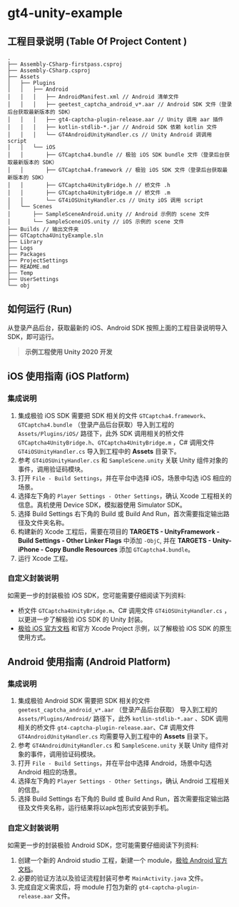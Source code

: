 # gt4-unity-example

## 工程目录说明 (Table Of Project Content )

```
.
├── Assembly-CSharp-firstpass.csproj
├── Assembly-CSharp.csproj
├── Assets
│   ├── Plugins
│   │   ├── Android
│   │   │   ├── AndroidManifest.xml // Android 清单文件
│   │   │   ├── geetest_captcha_android_v*.aar // Android SDK 文件（登录后台获取最新版本的 SDK）
│   │   │   ├── gt4-captcha-plugin-release.aar // Unity 调用 aar 插件
│   │   │   ├── kotlin-stdlib-*.jar // Android SDK 依赖 kotlin 文件
│   │   │   └── GT4AndroidUnityHandler.cs // Unity Android 调调用 script
│   │   └── iOS
│   │       ├── GTCaptcha4.bundle // 极验 iOS SDK bundle 文件（登录后台获取最新版本的 SDK）
│   │       ├── GTCaptcha4.framework // 极验 iOS SDK 文件（登录后台获取最新版本的 SDK）
│   │       ├── GTCaptcha4UnityBridge.h // 桥文件 .h
│   │       ├── GTCaptcha4UnityBridge.m // 桥文件 .m
│   │       └── GT4iOSUnityHandler.cs // Unity iOS 调用 script
│   └── Scenes
│       ├── SampleSceneAndroid.unity // Android 示例的 scene 文件
│       └── SampleSceneiOS.unity // iOS 示例的 scene 文件
├── Builds // 输出文件夹
├── GTCaptcha4UnityExample.sln
├── Library
├── Logs
├── Packages
├── ProjectSettings
├── README.md
├── Temp
├── UserSettings
└── obj
```

## 如何运行 (Run)

从登录产品后台，获取最新的 iOS、Android SDK 按照上面的工程目录说明导入 SDK，即可运行。

> **示例工程使用 Unity 2020 开发**

## iOS 使用指南 (iOS Platform)

### 集成说明

1. 集成极验 iOS SDK 需要把 SDK 相关的文件 `GTCaptcha4.framework`、`GTCaptcha4.bundle` （登录产品后台获取）导入到工程的 `Assets/Plugins/iOS/` 路径下，此外 SDK 调用相关的桥文件 `GTCaptcha4UnityBridge.h`、`GTCaptcha4UnityBridge.m` ，C# 调用文件 `GT4iOSUnityHandler.cs` 导入到工程中的 **Assets** 目录下。
2. 参考 `GT4iOSUnityHandler.cs` 和 `SampleScene.unity` 关联 Unity 组件对象的事件，调用验证码模块。
3. 打开 `File - Build Settings`，并在平台中选择 iOS，场景中勾选 iOS 相应的场景。
4. 选择左下角的 `Player Settings - Other Settings`，确认 Xcode 工程相关的信息。真机使用 Device SDK，模拟器使用 Simulator SDK。
5. 选择 Build Settings 右下角的 Build 或 Build And Run，首次需要指定输出路径及文件夹名称。
6. 构建新的 Xcode 工程后，需要在项目的 **TARGETS - UnityFramework - Build Settings - Other Linker Flags** 中添加 `-ObjC`,  并在 **TARGETS - Unity-iPhone - Copy Bundle Resources** 添加 `GTCaptcha4.bundle`。
7. 运行 Xcode 工程。

### 自定义封装说明

如需更一步的封装极验 iOS SDK，您可能需要仔细阅读下列资料:

* 桥文件 `GTCaptcha4UnityBridge.m`、C# 调用文件 `GT4iOSUnityHandler.cs` ，以更进一步了解极验 iOS SDK 的 Unity 封装。
* [极验 iOS 官方文档](https://docs.geetest.com/gt4/deploy/client/ios) 和官方 Xcode Project 示例，以了解极验 iOS SDK 的原生使用方式。

## Android 使用指南 (Android Platform)

### 集成说明

1. 集成极验 Android SDK 需要把 SDK 相关的文件 `geetest_captcha_android_v*.aar` （登录产品后台获取） 导入到工程的 `Assets/Plugins/Android/` 路径下，此外 `kotlin-stdlib-*.aar` 、SDK 调用相关的桥文件 `gt4-captcha-plugin-release.aar`、C# 调用文件 `GT4AndroidUnityHandler.cs` 均需要导入到工程中的 **Assets** 目录下。
2. 参考 `GT4AndroidUnityHandler.cs` 和 `SampleScene.unity` 关联 Unity 组件对象的事件，调用验证码模块。
3. 打开 `File - Build Settings`，并在平台中选择 Android，场景中勾选 Android 相应的场景。
4. 选择左下角的 `Player Settings - Other Settings`，确认 Android 工程相关的信息。
5. 选择 Build Settings 右下角的 Build 或 Build And Run，首次需要指定输出路径及文件夹名称，运行结果将以apk包形式安装到手机。

### 自定义封装说明

如需更一步的封装极验 Android SDK，您可能需要仔细阅读下列资料:

1. 创建一个新的 Android studio 工程，新建一个 module，[极验 Android 官方文档](https://docs.geetest.com/gt4/deploy/client/android)。
2. 必要的验证方法以及验证流程封装可参考 `MainActivity.java` 文件。 
3. 完成自定义需求后，将 module 打包为新的 `gt4-captcha-plugin-release.aar` 文件。